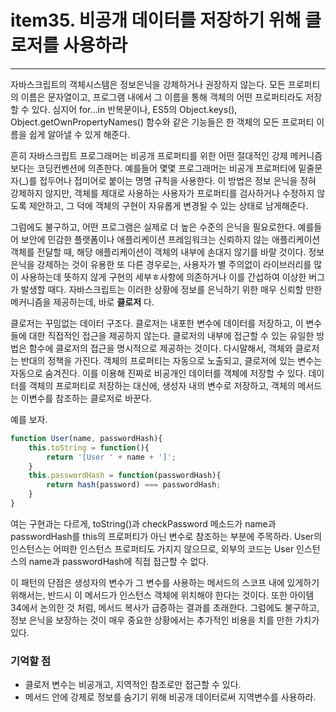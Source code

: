 # item35. 비공개 데이터를 저장하기 위해 클로저를 사용하라
-----

자바스크립트의 객체시스템은 정보은닉을 강제하거나 권장하지 않는다.
모든 프로퍼티의 이름은 문자열이고, 프로그램 내에서 그 이름을 통해 객체의 어떤 프로퍼티라도 저장할 수 있다.
심지어 for...in 반복문이나, ES5의 Object.keys(), Object.getOwnPropertyNames() 함수와 같은 기능들은 한 객체의 모든 프로퍼티 이름을 쉽게 알아낼 수 있게 해준다.

흔히 자바스크립트 프로그래머는 비공개 프로퍼티를 위한 어떤 절대적인 강제 메커니즘 보다는 코딩컨벤션에 의존한다. 
예를들어 몇몇 프로그래머는 비공개 프로퍼티에 밑줄문자(_)를 접두어나 접미어로 붙이는 명명 규칙을 사용한다.
이 방법은 정보 은닉을 정혀 강제하지 않지만, 객체를 제대로 사용하는 사용자가 프로퍼티를 검사하거나 수정하지 않도록 제안하고, 그 덕에 객체의 구현이 자유롭게 변경될 수 있는 상태로 남게해준다.

그럼에도 불구하고, 어떤 프로그램은 실제로 더 높은 수준의 은닉을 필요로한다. 
예를들어 보안에 민감한 플랫폼이나 애플리케이션 프레임워크는 신뢰하지 않는 애플리케이션 객체를 전달할 때, 해당 애플리케이션이 객체의 내부에 손대지 않기를 바랄 것이다. 
정보 은닉을 강제하는 것이 유용한 또 다른 경우로는, 사용자가 별 주의없이 라이브러리를 많이 사용하는데 뜻하지 않게 구현의 세부ㅎ사항에 의존하거나 이를 간섭하여 이상한 버그가 발생할 때다.
자바스크립트는 이러한 상황에 정보를 은닉하기 위한 매우 신뢰할 만한 메커니즘을 제공하는데, 바로 __클로저__ 다.

클로저는 꾸밈없는 데이터 구조다. 클로저는 내포한 변수에 데이터를 저장하고, 이 변수들에 대한 직접적인 접근을 제공하지 않는다.
클로저의 내부에 접근할 수 있는 유일한 방법은 함수에 클로저의 접근을 명시적으로 제공하는 것이다.
다시말해서, 객체와 클로저는 반대의 정책을 가진다. 객체의 프로퍼티는 자동으로 노출되고, 클로저에 있는 변수는 자동으로 숨겨진다.
이를 이용해 진짜로 비공개인 데이터를 객체에 저장할 수 있다.
데이터를 객체의 프로퍼티로 저장하는 대신에, 생성자 내의 변수로 저장하고, 객체의 메서드는 이변수를 참조하는 클로저로 바꾼다. 

예를 보자.
``` javascript
function User(name, passwordHash){
	this.toString = function(){
		return '[User ' + name + ']';
	}
	this.passwordHash = function(passwordHash){
		return hash(password) === passwordHash;
	}
}
```

여는 구현과는 다르게, toString()과 checkPassword 메소드가 name과passwordHash를 this의 프로퍼티가 아닌 변수로 참조하는 부분에 주목하라.
User의 인스턴스는 어떠한 인스턴스 프로퍼티도 가지지 않으므로, 외부의 코드는 User 인스턴스의 name과 passwordHash에 직접 접근할 수 없다.

이 패턴의 단점은 생성자의 변수가 그 변수를 사용하는 메서드의 스코프 내에 있게하기 위해서는, 반드시 이 메서드가 인스턴스 객체에 위치해야 한다는 것이다. 
또한 아이템 34에서 논의한 것 처럼, 메서드 복사가 급증하는 결과를 초래한다. 그럼에도 불구하고, 정보 은닉을 보장하는 것이 매우 중요한 상황에서는 추가적인 비용을 치를 만한 가치가 있다.

### 기억할 점
* 클로저 변수는 비공개고, 지역적인 참조로만 접근할 수 있다.
* 메서드 안에 강제로 정보를 숨기기 위해 비공개 데이터로써 지역변수를 사용하라.
